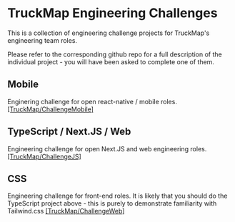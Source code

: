 # TruckMap Engineering Challenges

This is a collection of engineering challenge projects for TruckMap's engineering team roles.

Please refer to the corresponding github repo for a full description of the individual project - you will have been asked to complete one of them.

## Mobile

Enginering challenge for open react-native / mobile roles. [[TruckMap/ChallengeMobile]](https://github.com/TruckMap/ChallengeMobile)

## TypeScript / Next.JS / Web

Engineering challenge for open Next.JS and web engineering roles. [[TruckMap/ChallengeJS]](https://github.com/TruckMap/ChallengeJS)

## CSS

Engineering challenge for front-end roles.  It is likely that you should do the TypeScript project above - this is purely to demonstrate familiarity with Tailwind.css [[TruckMap/ChallengeWeb]](https://github.com/TruckMap/ChallengeWeb)
